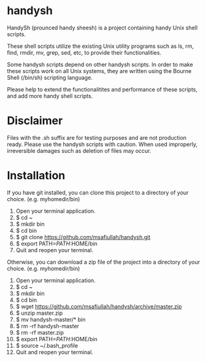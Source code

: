 handysh
=======

HandySh (prounced handy sheesh) is a project containing handy Unix shell scripts. 

These shell scripts utilize the existing Unix utility programs such as ls, rm, find, rmdir, mv, grep, sed, etc, to provide their functionalities. 

Some handysh scripts depend on other handysh scripts. In order to make these scripts work on all Unix systems, they are written using the Bourne Shell (/bin/sh) scripting language.

Please help to extend the functionalitites and performance of these scripts, and add more handy shell scripts.

Disclaimer
==========

Files with the .sh suffix are for testing purposes and are not production ready. Please use the handysh scripts with caution. When used improperly, irreversible damages such as deletion of files may occur.

Installation
============

If you have git installed, you can clone this project to a directory of your choice. (e.g. myhomedir/bin)

1. Open your terminal application.
2. $ cd ~
3. $ mkdir bin
4. $ cd bin
5. $ git clone https://github.com/msafiullah/handysh.git
6. $ export PATH=$PATH:$HOME/bin
7. Quit and reopen your terminal.

Otherwise, you can download a zip file of the project into a directory of your choice. (e.g. myhomedir/bin)

1. Open your terminal application.
2. $ cd ~
3. $ mkdir bin
4. $ cd bin
5. $ wget https://github.com/msafiullah/handysh/archive/master.zip
6. $ unzip master.zip
7. $ mv handysh-master/* bin
8. $ rm -rf handysh-master
9. $ rm -rf master.zip
6. $ export PATH=$PATH:$HOME/bin
7. $ source ~/.bash_profile
8. Quit and reopen your terminal.

